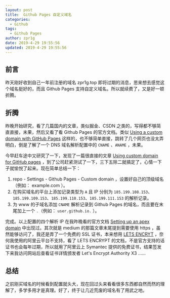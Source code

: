 ```yaml
---
layout: post
title:  Github Pages 自定义域名
categories:
  - Github
tags:
  - Github Pages
author: zpr1g
date: 2019-4-29 19:55:56
updated: 2019-4-29 19:55:56
---
```


## 前言

昨天刚好收到自己一年前注册的域名 zpr1g.top 即将过期的消息，思来想去感觉这个域名挺好的，而且 Github Pages 支持自定义域名。所以就续费了，又是好一顿折腾。

<!-- more -->

## 折腾

昨晚开始研究，看了几篇国内的文章，类似掘金、CSDN 之类的，写得都不够简直直接，未果，然后又看了看 Github Pages 的官方文档。类似 [Using a custom domain with GitHub Pages](https://help.github.com/en/articles/using-a-custom-domain-with-github-pages) 这样的，也不够简单直接，跳转了几个网页也没太弄明白，倒是了解了一个 DNS 域名解析配置中的 `CNAME` 、`ANAME` ，未果。

今早赶车途中又研究了一下，发现了一篇很直接的文章 [Using custom domain for GitHub pages](https://medium.com/@hossainkhan/using-custom-domain-for-github-pages-86b303d3918a) ，到了公司赶紧测试了一下，三下五除二就搞定了，心情一下子就愉悦了起来。现在简单总结一下：

1. repo - Settings - Github Pages - Custom domain ，设置好自己的顶级域名（例如： example.com ）。
2. 在购买域名的平台上添加记录类型为 `A` 且 IP 分别为 `185.199.108.153`、`185.199.109.153`、`185.199.110.153`、`185.199.111.153` 的解析记录。
3. 为 www 的子域名添加 `CNAME` 解析记录到 Github Pages 的域名，而且要在末尾加上一个 `.`（例如： `user.github.io.` ）。

完成。以上配置的四个解析 IP 在我昨晚看的官方文档 [Setting up an apex domain](https://help.github.com/en/articles/setting-up-an-apex-domain) 中出现过。其次就是 medium 的那篇文章末尾提到需要使用 https ，虽然能够访问了，我还是弄了一个免费的 SSL 证书，本来想用 [LETS ENCRYT](https://letsencrypt.org/) ，奈何我使用的阿里云平台不支持，看了 LETS ENCRYPT 的文档，不是官方支持的话证书也会每年过期，所以就用了阿里云上 Symantec 提供的免费证书，结果签发下来我访问网站后查看证书详情颁发者 Let's Encrypt Authority X3 ……

## 总结

之前刚买域名的时候看到配置就头大，现在回过头来看看很多东西都自然而然的理解了，多学多用才是真理。好了，终于让几近荒废的域名有了用武之地。
